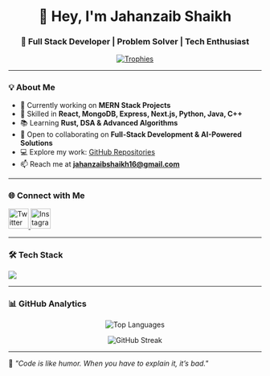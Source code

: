 <h1 align="center">👋 Hey, I'm Jahanzaib Shaikh</h1>  
<h3 align="center">🚀 Full Stack Developer | Problem Solver | Tech Enthusiast</h3>  

<p align="center">
  <a href="https://github.com/ryo-ma/github-profile-trophy">
    <img src="https://github-profile-trophy.vercel.app/?username=jahanzaibshaikh19&theme=onedark&margin-w=15&margin-h=15" alt="Trophies"/>
  </a>
</p>

---

### 💡 About Me  
- 🔭 Currently working on **MERN Stack Projects**  
- 🎯 Skilled in **React, MongoDB, Express, Next.js, Python, Java, C++**  
- 📚 Learning **Rust, DSA & Advanced Algorithms**  
- 🤝 Open to collaborating on **Full-Stack Development & AI-Powered Solutions**  
- 💻 Explore my work: [GitHub Repositories](https://github.com/JahanzaibShaikh19?tab=repositories)  
- 📫 Reach me at **jahanzaibshaikh16@gmail.com**

---

### 🌐 Connect with Me  
<p align="left">
  <a href="https://twitter.com/jahanzaib699" target="blank">
    <img src="https://skillicons.dev/icons?i=twitter" height="40" alt="Twitter"/>
  </a>
  <a href="https://instagram.com/jahanzaib.ai" target="blank">
    <img src="https://skillicons.dev/icons?i=instagram" height="40" alt="Instagram"/>
  </a>
</p>

---

### 🛠️ Tech Stack  
<p>
  <img src="https://skillicons.dev/icons?i=html,css,bootstrap,tailwind,js,ts,react,next,java,python,cpp,c,mongodb,mysql,sqlite,git,figma,ps,ai" />
</p>

---

### 📊 GitHub Analytics  
<p align="center">
  <img src="https://github-readme-stats.vercel.app/api/top-langs/?username=jahanzaibshaikh19&layout=compact&theme=radical" alt="Top Languages" />
</p>

<p align="center">
  <img src="https://github-readme-streak-stats.herokuapp.com/?user=jahanzaibshaikh19&theme=radical" alt="GitHub Streak" />
</p>

---
💬 *"Code is like humor. When you have to explain it, it’s bad."*
